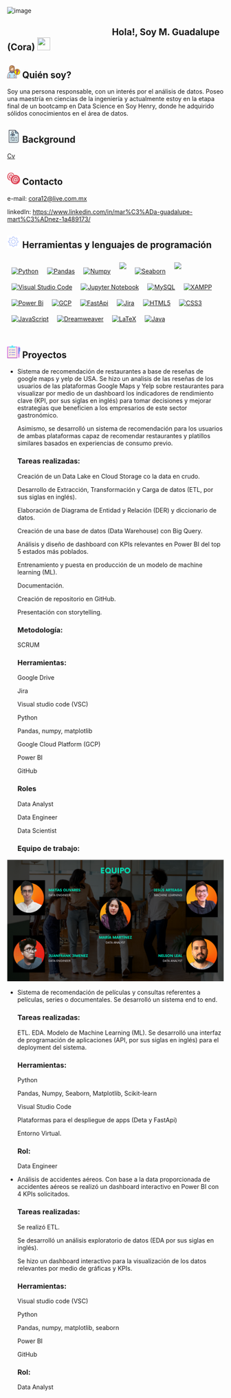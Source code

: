 ![image](img/Banner.png)

## &nbsp;&nbsp;&nbsp;&nbsp;&nbsp;&nbsp;&nbsp;&nbsp;&nbsp;&nbsp;&nbsp;&nbsp;&nbsp;&nbsp;&nbsp;&nbsp;&nbsp;&nbsp;&nbsp;&nbsp;&nbsp;&nbsp;&nbsp;&nbsp;&nbsp;&nbsp;&nbsp;&nbsp;&nbsp;&nbsp;&nbsp;&nbsp;&nbsp;&nbsp;&nbsp;&nbsp;&nbsp;&nbsp;&nbsp;&nbsp;&nbsp;&nbsp;&nbsp;&nbsp;&nbsp;&nbsp;&nbsp;&nbsp;                                                                                                      Hola!, Soy M. Guadalupe (Cora) <img src="https://media.tenor.com/images/2adfe94e69139f3e22623b61d375a7a7/tenor.gif" width= "30" height= "30">

## <img src="img/person_icon.png" width= "30" height= "30"> Quién soy?
Soy una persona responsable, con
un interés por el análisis de datos.
Poseo una maestría en ciencias de la
ingeniería y actualmente estoy en la
etapa final de un bootcamp en Data
Science en Soy Henry, donde he
adquirido sólidos conocimientos en
el área de datos.

## <img src="img/cv_icon.png" width= "30" height= "30"> Background
[Cv](docs/CV.pdf)

## <img src="img/contact_icon.png" width= "30" height= "30"> Contacto 
e-mail: cora12@live.com.mx

linkedIn: https://www.linkedin.com/in/mar%C3%ADa-guadalupe-mart%C3%ADnez-1a489173/
<!--
**Cora1218/Cora1218** is a ✨ _special_ ✨ repository because its `README.md` (this file) appears on your GitHub profile.

Here are some ideas to get you started:

- 🔭 I’m currently working on ...
- 🌱 I’m currently learning ...
- 👯 I’m looking to collaborate on ...
- 🤔 I’m looking for help with ...
- 💬 Ask me about ...
- 📫 How to reach me: ...
- 😄 Pronouns: ...
- ⚡ Fun fact: ...
--> 
## <img src="img/tool_icon.png" width= "30" height= "30"> Herramientas y lenguajes de programación 
<table><tr>
<a href="https://www.python.org/" target="_blank"><img style="margin: 10px" src="https://profilinator.rishav.dev/skills-assets/python-original.svg" alt="Python" height="50" /></a>
<a href="https://pandas.pydata.org/" target="_blank"><img style="margin: 10px" src="https://github.githubassets.com/images/modules/logos_page/GitHub-Mark.png" alt="Pandas" height="50" /></a>
<a href="https://numpy.org/" target="_blank"><img style="margin: 10px" src="https://ih1.redbubble.net/image.4735347867.0819/ur,pin_large_front,square,600x600.jpg" alt="Numpy" height="50" /></a>
<a href="https://matplotlib.org/" target="_blank"><img style="margin: 10px" src="https://scipy-lectures.org/_images/sphx_glr_plot_polar_thumb.png" height="50" /></a>
<a href="https://seaborn.pydata.org/" target="_blank"><img style="margin: 10px" src="https://encrypted-tbn0.gstatic.com/images?q=tbn:ANd9GcRcUuApeQW9pPhF_rb862UWhTp9U5W_8VRRPbQ2zQFmwBDJAllbw5WPDPD9_VP7qPKS4tU&usqp=CAU" alt="Seaborn" height="50" /></a>
<a href="https://scikit-learn.org/stable/" target="_blank"><img style="margin: 10px" src="https://upload.wikimedia.org/wikipedia/commons/thumb/0/05/Scikit_learn_logo_small.svg/640px-Scikit_learn_logo_small.svg.png" height="50" /></a>
<a href="https://code.visualstudio.com/" target="_blank"><img style="margin: 10px" src="https://logowik.com/content/uploads/images/visual-studio-code7642.jpg" alt="Visual Studio Code" height="50" /></a> 
<a href="https://jupyter.org/" target="_blank"><img style="margin: 10px" src="https://jupyter.org/assets/share.png" alt="Jupyter Notebook" height="50" /></a> 
<a href="https://www.mysql.com/" target="_blank"><img style="margin: 10px" src="https://profilinator.rishav.dev/skills-assets/mysql-original-wordmark.svg" alt="MySQL" height="50" /></a>  
<a href="https://www.apachefriends.org/" target="_blank"><img style="margin: 10px" src="https://profilinator.rishav.dev/skills-assets/xampp.png" alt="XAMPP" height="50" /></a>  
<a href="https://app.powerbi.com/" target="_blank"><img style="margin: 10px" src="https://logos-world.net/wp-content/uploads/2022/02/Microsoft-Power-BI-Symbol.png" alt="Power Bi" height="50" /></a> 
<a href="https://cloud.google.com/" target="_blank"><img style="margin: 10px" src="https://profilinator.rishav.dev/skills-assets/google_cloud-icon.svg" alt="GCP" height="50" /></a>  
<a href="https://fastapi.tiangolo.com/" target="_blank"><img style="margin: 10px" src="https://www.softformance.com/wp-content/uploads/2022/07/1.3-FastAPI-Logo.jpg" alt="FastApi" height="50" /></a>
<a href="https://www.atlassian.com/es/software/jira" target="_blank"><img style="margin: 10px" src="https://cdn-icons-png.flaticon.com/512/5968/5968875.png" alt="Jira" height="50" /></a>  
<a href="https://en.wikipedia.org/wiki/HTML5" target="_blank"><img style="margin: 10px" src="https://profilinator.rishav.dev/skills-assets/html5-original-wordmark.svg" alt="HTML5" height="50" /></a> 
<a href="https://www.w3schools.com/css/" target="_blank"><img style="margin: 10px" src="https://profilinator.rishav.dev/skills-assets/css3-original-wordmark.svg" alt="CSS3" height="50" /></a>  
<a href="https://www.javascript.com/" target="_blank"><img style="margin: 10px" src="https://profilinator.rishav.dev/skills-assets/javascript-original.svg" alt="JavaScript" height="50" /></a>  
<a href="https://www.adobe.com/in/products/dreamweaver.html" target="_blank"><img style="margin: 10px" src="https://profilinator.rishav.dev/skills-assets/adobedreamweaver.png" alt="Dreamweaver " height="50" /></a>  
<a href="https://www.latex-project.org/" target="_blank"><img style="margin: 10px" src="https://www.svgrepo.com/show/376333/latex.svg" alt="LaTeX" height="50" /></a>  
<a href="https://www.java.com/" target="_blank"><img style="margin: 10px" src="https://profilinator.rishav.dev/skills-assets/java-original-wordmark.svg" alt="Java" height="50" /></a>  
</tr></table> 

## <img src="img/project1_icon.png" width= "30" height= "30"> Proyectos 

- Sistema de recomendación de restaurantes a base de reseñas de google maps y yelp de USA.
  Se hizo un analisis de las reseñas de los usuarios de las plataformas Google Maps y Yelp sobre restaurantes para visualizar por medio de un dashboard los 
  indicadores de rendimiento clave (KPI, por sus siglas en inglés) para tomar decisiones y mejorar estrategias que beneficien a los empresarios de este 
  sector gastronómico. 

  Asimismo, se desarrolló un sistema de recomendación para los usuarios de ambas plataformas capaz de recomendar restaurantes y platillos similares basados 
  en experiencias de consumo previo.

   ### Tareas realizadas:
    
    Creación de un Data Lake en Cloud Storage co la data en crudo.

    Desarrollo de Extracción, Transformación y Carga de datos (ETL, por sus siglas en inglés).

    Elaboración de Diagrama de Entidad y Relación (DER) y diccionario de datos.

    Creación de una base de datos (Data Warehouse) con Big Query.

    Análisis y diseño de dashboard con KPIs relevantes en Power BI del top 5 estados más poblados.

    Entrenamiento y puesta en producción de un modelo de machine learning (ML).

    Documentación.

    Creación de repositorio en GitHub.

    Presentación con storytelling.

   ### Metodología:
    
    SCRUM

   ### Herramientas:

    Google Drive
    
    Jira

    Visual studio code (VSC)
    
    Python

    Pandas, numpy, matplotlib
    
    Google Cloud Platform (GCP) 

    Power BI

    GitHub

   ### Roles

    Data Analyst 
   
    Data Engineer
    
    Data Scientist
    
   ### Equipo de trabajo: 

![image](img/team.png)

- Sistema de recomendación de películas y consultas referentes a películas, series  o documentales.
Se desarrolló un sistema end to end.

   ### Tareas realizadas:

    ETL.
    EDA.
    Modelo de Machine Learning (ML).
    Se desarrolló una interfaz de programación de aplicaciones (API, por sus siglas en inglés) para el deployment del sistema.

   ### Herramientas:

    Python
    
    Pandas, Numpy, Seaborn, Matplotlib, Scikit-learn
    
    Visual Studio Code
    
    Plataformas para el despliegue de apps (Deta y FastApi)
    
    Entorno Virtual.

   ### Rol:

    Data Engineer

- Análisis de accidentes aéreos.
Con base a la data proporcionada de accidentes aéreos se realizó un dashboard interactivo en Power BI con 4 KPIs solicitados.

   ### Tareas realizadas:

    Se realizó ETL.
    
    Se desarrolló un análisis exploratorio de datos (EDA por sus siglas en inglés).

    Se hizo un dashboard interactivo para la visualización de los datos relevantes por medio de gráficas y KPIs.

   ### Herramientas:

    Visual studio code (VSC)
    
    Python

    Pandas, numpy, matplotlib, seaborn

    Power BI

    GitHub

   ### Rol:

    Data Analyst
    
